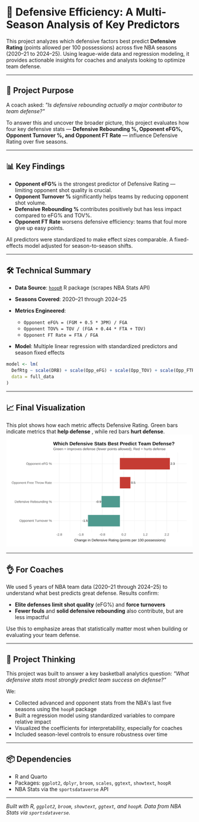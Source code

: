 # 🏀 Defensive Efficiency: A Multi-Season Analysis of Key Predictors

This project analyzes which defensive factors best predict **Defensive Rating** (points allowed per 100 possessions) across five NBA seasons (2020–21 to 2024–25). Using league-wide data and regression modeling, it provides actionable insights for coaches and analysts looking to optimize team defense.

---

## 🎯 Project Purpose

A coach asked: *"Is defensive rebounding actually a major contributor to team defense?"*

To answer this and uncover the broader picture, this project evaluates how four key defensive stats — **Defensive Rebounding %, Opponent eFG%, Opponent Turnover %, and Opponent FT Rate** — influence Defensive Rating over five seasons.

---

## 📊 Key Findings

* **Opponent eFG%** is the strongest predictor of Defensive Rating — limiting opponent shot quality is crucial.
* **Opponent Turnover %** significantly helps teams by reducing opponent shot volume.
* **Defensive Rebounding %** contributes positively but has less impact compared to eFG% and TOV%.
* **Opponent FT Rate** worsens defensive efficiency: teams that foul more give up easy points.

All predictors were standardized to make effect sizes comparable. A fixed-effects model adjusted for season-to-season shifts.

---

## 🛠️ Technical Summary

* **Data Source**: [`hoopR`](https://github.com/sportsdataverse/hoopR) R package (scrapes NBA Stats API)
* **Seasons Covered**: 2020–21 through 2024–25
* **Metrics Engineered**:

  * `Opponent eFG% = (FGM + 0.5 * 3PM) / FGA`
  * `Opponent TOV% = TOV / (FGA + 0.44 * FTA + TOV)`
  * `Opponent FT Rate = FTA / FGA`
* **Model**: Multiple linear regression with standardized predictors and season fixed effects

```r
model <- lm(
  DefRtg ~ scale(DRB) + scale(Opp_eFG) + scale(Opp_TOV) + scale(Opp_FTRate) + Season,
  data = full_data
)
```

---

## 📈 Final Visualization

This plot shows how each metric affects Defensive Rating. Green bars indicate metrics that **help defense** , while red bars **hurt defense**.
![screenshot](./results.png)

---

## 👌 For Coaches

We used 5 years of NBA team data (2020–21 through 2024–25) to understand what best predicts great defense. Results confirm:

* **Elite defenses limit shot quality** (eFG%) and **force turnovers**
* **Fewer fouls** and **solid defensive rebounding** also contribute, but are less impactful

Use this to emphasize areas that statistically matter most when building or evaluating your team defense.

---

## 🧠 Project Thinking

This project was built to answer a key basketball analytics question: *"What defensive stats most strongly predict team success on defense?"*

We:

* Collected advanced and opponent stats from the NBA's last five seasons using the `hoopR` package
* Built a regression model using standardized variables to compare relative impact
* Visualized the coefficients for interpretability, especially for coaches
* Included season-level controls to ensure robustness over time

---

## 📦 Dependencies

* R and Quarto
* Packages: `ggplot2`, `dplyr`, `broom`, `scales`, `ggtext`, `showtext`, `hoopR`
* NBA Stats via the `sportsdataverse` API

---

*Built with R, `ggplot2`, `broom`, `showtext`, `ggtext`, and `hoopR`. Data from NBA Stats via `sportsdataverse`.*
